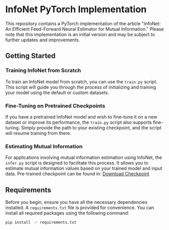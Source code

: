 # InfoNet PyTorch Implementation

This repository contains a PyTorch implementation of the article "InfoNet: An Efficient Feed-Forward Neural Estimator for Mutual Information." Please note that this implementation is an initial version and may be subject to further updates and improvements.

## Getting Started

### Training InfoNet from Scratch

To train an InfoNet model from scratch, you can use the `train.py` script. This script will guide you through the process of initializing and training your model using the default or custom datasets.

### Fine-Tuning on Pretrained Checkpoints

If you have a pretrained InfoNet model and wish to fine-tune it on a new dataset or improve its performance, the `train.py` script also supports fine-tuning. Simply provide the path to your existing checkpoint, and the script will resume training from there.

### Estimating Mutual Information

For applications involving mutual information estimation using InfoNet, the `infer.py` script is designed to facilitate this process. It allows you to estimate mutual information values based on your trained model and input data. Pre-trained checkpoint can be found in: [Download Checkpoint](https://drive.google.com/file/d/1AalM-qoUYsJ5SS38hznXHSIv5h8lKVDx/view?usp=sharing)

## Requirements

Before you begin, ensure you have all the necessary dependencies installed. A `requirements.txt` file is provided for convenience. You can install all required packages using the following command:

```bash
pip install -r requirements.txt
